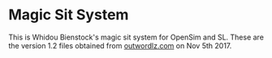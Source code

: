 # Magic Sit System

This is Whidou Bienstock's magic sit system for OpenSim and SL.
These are the version 1.2 files obtained from 
[outwordlz.com](https://www.outworldz.com/cgi/freescripts.plx?ID=1059) 
on Nov 5th 2017. 

